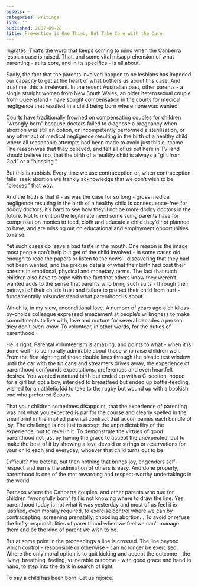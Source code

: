 ```yaml
---
assets: ~
categories: writings
link: ''
published: 2007-09-28
title: Prevention is One Thing, But Take Care with the Cure
---
```

Ingrates. That’s the word that keeps coming to mind when the Canberra
lesbian case is raised. That, and some vital misapprehension of what
parenting - at its core, and in its specifics - is all about.

Sadly, the fact that the parents involved happen to be lesbians has
impeded our capacity to get at the heart of what bothers us about this
case. And trust me, this is irrelevant. In the recent Australian past,
other parents - a single straight woman from New South Wales, an older
heterosexual couple from Queensland - have sought compensation in the
courts for medical negligence that resulted in a child being born where
none was wanted.

Courts have traditionally frowned on compensating couples for children
“wrongly born” because doctors failed to diagnose a pregnancy when
abortion was still an option, or incompetently performed a
sterilisation, or any other act of medical negligence resulting in the
birth of a healthy child where all reasonable attempts had been made to
avoid just this outcome. The reason was that they believed, and felt all
of us out here in TV land should believe too, that the birth of a
healthy child is always a “gift from God” or a “blessing.”

But this is rubbish. Every time we use contraception or, when
contraception fails, seek abortion we frankly acknowledge that we don’t
wish to be “blessed” that way.

And the truth is that if - as was the case for so long - gross medical
negligence resulting in the birth of a healthy child is consequence-free
for dodgy doctors, it’s hard to see how they’ll not be more dodgy
doctors in the future. Not to mention the legitimate need some suing
parents have for compensation monies to feed, cloth and educate a child
they’d not planned to have, and are missing out on educational and
employment opportunities to raise.

Yet such cases do leave a bad taste in the mouth. One reason is the
image most people can’t help but get of the child involved - in some
cases old enough to read the papers or listen to the news - discovering
that they had not been wanted, and the precise details of what their
birth had cost their parents in emotional, physical and monetary terms.
The fact that such children also have to cope with the fact that others
know they weren’t wanted adds to the sense that parents who bring such
suits - through their betrayal of their child’s trust and failure to
protect their child from hurt - fundamentally misunderstand what
parenthood is about.

Which is, in my view, unconditional love. A number of years ago a
childless-by-choice colleague expressed amazement at people’s
willingness to make commitments to live with, love and nurture for
several decades a person they don’t even know. To volunteer, in other
words, for the duties of parenthood.

He is right. Parental volunteerism is amazing, and points to what - when
it is done well - is so morally admirable about those who raise children
well. From the first sighting of those double lines through the plastic
test window until the car with the tin cans and streamers drives away,
the experience of parenthood confounds expectations, preferences and
even heartfelt desires. You wanted a natural birth but ended up with a
C-section, hoped for a girl but got a boy, intended to breastfeed but
ended up bottle-feeding, wished for an athletic kid to take to the rugby
but wound up with a bookish one who preferred Scouts.

That your children sometimes disappoint, that the experience of
parenting was not what you expected is par for the course and clearly
spelled in the small print in the implied parental contract that
accompanies each bundle of joy. The challenge is not just to accept the
unpredictability of the experience, but to revel in it. To demonstrate
the virtues of good parenthood not just by having the grace to accept
the unexpected, but to make the best of it by showing a love devoid or
strings or reservations for your child each and everyday, whoever that
child turns out to be.

Difficult? You betcha, but then nothing that brings joy, engenders
self-respect and earns the admiration of others is easy. And done
properly, parenthood is one of the mot rewarding and respect-worthy
undertakings in the world.

Perhaps where the Canberra couples, and other parents who sue for
children “wrongfully born” fail is not knowing where to draw the line.
Yes, parenthood today is not what it was yesterday and most of us feel
it is justified, even morally required, to exercise control where we can
by contracepting, screening prenatally, choosing abortion. . To avoid or
refuse the hefty responsibilities of parenthood when we feel we can’t
manage them and be the kind of parent we wish to be.

But at some point in the proceedings a line is crossed. The line beyond
which control - responsible or otherwise - can no longer be exercised.
Where the only moral option is to quit kicking and accept the outcome -
the living, breathing, feeling, vulnerable outcome - with good grace and
hand in hand, to step into the dark in search of light.

To say a child has been born. Let us rejoice.